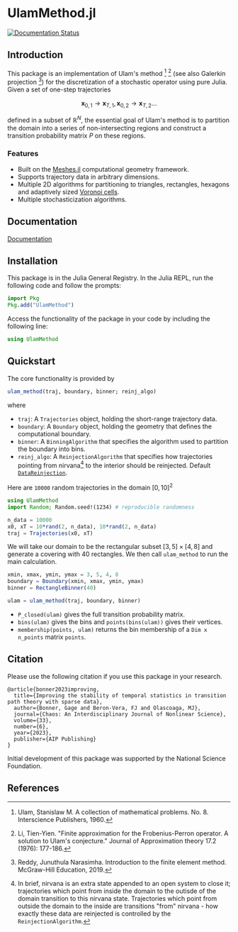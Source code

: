# UlamMethod.jl

[![Documentation Status](https://img.shields.io/badge/docs-stable-blue?style=flat-square)](https://70gage70.github.io/UlamMethod.jl/)


## Introduction

This package is an implementation of Ulam's method [^1] [^2] (see also Galerkin projection [^3]) for the discretization of a stochastic operator using pure Julia. Given a set of one-step trajectories 
```math
\mathbf{x}_{0, 1} \to  \mathbf{x}_{T, 1}, \mathbf{x}_{0, 2} \to  \mathbf{x}_{T, 2} \dots
```
defined in a subset of $\mathbb{R}^N$, the essential goal of Ulam's method is to partition the domain into a series of non-intersecting regions and construct a transition probability matrix $P$ on these regions.  

### Features
- Built on the [Meshes.jl](https://github.com/JuliaGeometry/Meshes.jl) computational geometry framework.
- Supports trajectory data in arbitrary dimensions.
- Multiple 2D algorithms for partitioning to triangles, rectangles, hexagons and adaptively sized [Voronoi cells](https://en.wikipedia.org/wiki/Voronoi_diagram).
- Multiple stochasticization algorithms.

## Documentation

[Documentation](https://70gage70.github.io/UlamMethod.jl/)

## Installation

This package is in the Julia General Registry. In the Julia REPL, run the following code and follow the prompts:

```julia
import Pkg
Pkg.add("UlamMethod")
```

Access the functionality of the package in your code by including the following line:

```julia
using UlamMethod
```

## Quickstart

The core functionality is provided by 
```julia
ulam_method(traj, boundary, binner; reinj_algo)
``` 
where

- `traj`: A `Trajectories` object, holding the short-range trajectory data.
- `boundary`: A `Boundary` object, holding the geometry that defines the computational boundary.
- `binner`: A `BinningAlgorithm` that specifies the algorithm used to partition the boundary into bins.
- `reinj_algo`: A `ReinjectionAlgorithm` that specifies how trajectories pointing from nirvana[^4] to the interior should be reinjected. Default [`DataReinjection`](@ref).

Here are `10000` random trajectories in the domain $[0, 10]^2$

```julia
using UlamMethod
import Random; Random.seed!(1234) # reproducible randomness

n_data = 10000
x0, xT = 10*rand(2, n_data), 10*rand(2, n_data)
traj = Trajectories(x0, xT)
```

We will take our domain to be the rectangular subset $[3, 5] \times [4, 8]$ and generate a covering with 40 rectangles. We then call `ulam_method` to run the main calculation.

```julia
xmin, xmax, ymin, ymax = 3, 5, 4, 8
boundary = Boundary(xmin, xmax, ymin, ymax)
binner = RectangleBinner(40)

ulam = ulam_method(traj, boundary, binner)
```

- `P_closed(ulam)` gives the full transition probability matrix.
-  `bins(ulam)` gives the bins and `points(bins(ulam))` gives their vertices.
- `membership(points, ulam)` returns the bin membership of a `Dim x n_points` matrix `points`.

## Citation

Please use the following citation if you use this package in your research.

```
@article{bonner2023improving,
  title={Improving the stability of temporal statistics in transition path theory with sparse data},
  author={Bonner, Gage and Beron-Vera, FJ and Olascoaga, MJ},
  journal={Chaos: An Interdisciplinary Journal of Nonlinear Science},
  volume={33},
  number={6},
  year={2023},
  publisher={AIP Publishing}
}
```

Initial development of this package was supported by the National Science Foundation.

## References

[^1]: Ulam, Stanislaw M. A collection of mathematical problems. No. 8. Interscience Publishers, 1960.

[^2]: Li, Tien-Yien. "Finite approximation for the Frobenius-Perron operator. A solution to Ulam's conjecture." Journal of Approximation theory 17.2 (1976): 177-186.

[^3]: Reddy, Junuthula Narasimha. Introduction to the finite element method. McGraw-Hill Education, 2019.

[^4]: In brief, nirvana is an extra state appended to an open system to close it; trajectories which point from inside the domain to the outisde of the domain transition to this nirvana state. Trajectories which point from outside the domain to the inside are transitions "from" nirvana - how exactly these data are reinjected is controlled by the `ReinjectionAlgorithm`.

